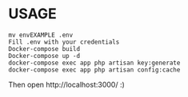 # USAGE

```shell
mv envEXAMPLE .env
Fill .env with your credentials
Docker-compose build
Docker-compose up -d
docker-compose exec app php artisan key:generate
docker-compose exec app php artisan config:cache
```
Then open http://localhost:3000/ :)

